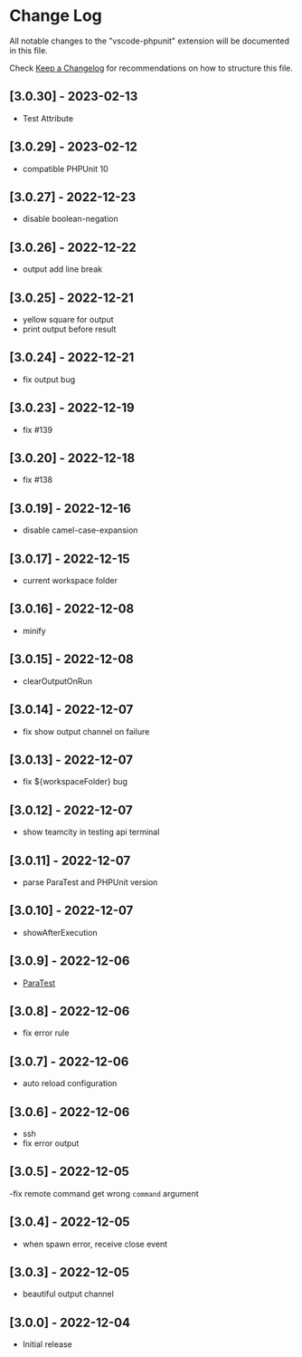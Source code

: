 # Change Log

All notable changes to the "vscode-phpunit" extension will be documented in this file.

Check [Keep a Changelog](http://keepachangelog.com/) for recommendations on how to structure this file.

## [3.0.30] - 2023-02-13

- Test Attribute

## [3.0.29] - 2023-02-12

- compatible PHPUnit 10

## [3.0.27] - 2022-12-23

- disable boolean-negation

## [3.0.26] - 2022-12-22

- output add line break

## [3.0.25] - 2022-12-21

- yellow square for output
- print output before result

## [3.0.24] - 2022-12-21

- fix output bug

## [3.0.23] - 2022-12-19

- fix #139

## [3.0.20] - 2022-12-18

- fix #138

## [3.0.19] - 2022-12-16

- disable camel-case-expansion

## [3.0.17] - 2022-12-15

- current workspace folder

## [3.0.16] - 2022-12-08

- minify

## [3.0.15] - 2022-12-08

- clearOutputOnRun

## [3.0.14] - 2022-12-07

- fix show output channel on failure

## [3.0.13] - 2022-12-07

- fix ${workspaceFolder} bug

## [3.0.12] - 2022-12-07

- show teamcity in testing api terminal

## [3.0.11] - 2022-12-07

- parse ParaTest and PHPUnit version

## [3.0.10] - 2022-12-07

- showAfterExecution

## [3.0.9] - 2022-12-06

- [ParaTest](https://github.com/paratestphp/paratest)

## [3.0.8] - 2022-12-06

- fix error rule

## [3.0.7] - 2022-12-06

- auto reload configuration

## [3.0.6] - 2022-12-06

- ssh
- fix error output

## [3.0.5] - 2022-12-05

-fix remote command get wrong `command` argument

## [3.0.4] - 2022-12-05

- when spawn error, receive close event

## [3.0.3] - 2022-12-05

- beautiful output channel

## [3.0.0] - 2022-12-04

- Initial release
